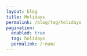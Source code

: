 ```yaml
---
layout: blog
title: Holidays
permalink: /blog/tag/holidays
pagination:
  enabled: true
  tag: holidays
  permalink: /:num/
---
```

